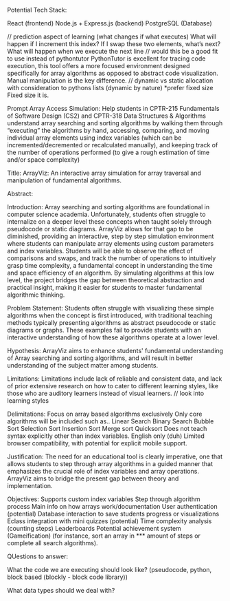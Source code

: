 Potential Tech Stack:

React (frontend)
Node.js + Express.js (backend)
PostgreSQL (Database)

// prediction aspect of learning (what changes if what executes)
What will happen if I increment this index?
If I swap these two elements, what’s next?
What will happen when we execute the next line
// would this be a good fit to use instead of pythontutor
PythonTutor is excellent for tracing code execution, this tool offers a more focused environment designed specifically for array algorithms as opposed to abstract code visualization. Manual manipulation is the key difference.
// dynamic vs static allocation with consideration to pythons lists (dynamic by nature) *prefer fixed size
Fixed size it is.

Prompt
Array Access Simulation: Help students in CPTR-215 Fundamentals of Software Design (CS2) and CPTR-318 Data Structures & Algorithms understand array searching and sorting algorithms by walking them through “executing” the algorithms by hand, accessing, comparing, and moving individual array elements using index variables (which can be incremented/decremented or recalculated manually), and keeping track of the number of operations performed (to give a rough estimation of time and/or space complexity)

Title: ArrayViz: An interactive array simulation for array traversal and manipulation of fundamental algorithms.

Abstract: 

Introduction: Array searching and sorting algorithms are foundational in computer science academia. Unfortunately, students often struggle to internalize on a deeper level these concepts when taught solely through pseudocode or static diagrams. ArrayViz allows for that gap to be diminished, providing an interactive, step by step simulation environment where students can manipulate array elements using custom parameters and index variables. Students will be able to observe the effect of comparisons and swaps, and track the number of operations to intuitively grasp time complexity, a fundamental concept in understanding the time and space efficiency of an algorithm. By simulating algorithms at this low level, the project bridges the gap between theoretical abstraction and practical insight, making it easier for students to master fundamental algorithmic thinking. 

Problem Statement: Students often struggle with visualizing these simple algorithms when the concept is first introduced, with traditional teaching methods typically presenting algorithms as abstract pseudocode or static diagrams or graphs. These examples fail to provide students with an interactive understanding of how these algorithms operate at a lower level.

Hypothesis: ArrayViz aims to enhance students' fundamental understanding of Array searching and sorting algorithms, and will result in better understanding of the subject matter among students.

Limitations: Limitations include lack of reliable and consistent data, and lack of prior extensive research on how to cater to different learning styles, like those who are auditory learners instead of visual learners. // look into learning styles

Delimitations: 
Focus on array based algorithms exclusively
Only core algorithms will be included such as..
Linear Search
Binary Search
Bubble Sort
Selection Sort
Insertion Sort
Merge sort
Quicksort
Does not teach syntax explicitly other than index variables.
English only (duh)
Limited browser compatibility, with potential for explicit mobile support.  

Justification:  The need for an educational tool is clearly imperative, one that allows students to step through array algorithms in a guided manner that emphasizes the crucial role of index variables and array operations. ArrayViz aims to bridge the present gap between theory and implementation.

Objectives:
Supports custom index variables
Step through algorithm process
Main info on how arrays work/documentation
User authentication (potential)
Database interaction to save students progress or visualizations
Eclass integration with mini quizzes (potential)
Time complexity analysis (counting steps)
Leaderboards
Potential achievement system (Gameification) (for instance, sort an array in *** amount of steps or complete all search algorithms).

QUestions to answer:

What the code we are executing should look like? (pseudocode, python, block based (blockly - block code library))

What data types should we deal with?


